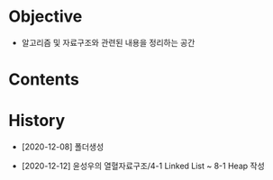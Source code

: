   Objective
=====

  * 알고리즘 및 자료구조와 관련된 내용을 정리하는 공간
  

  Contents
=====



  History
=====

  * [2020-12-08] 폴더생성
  + [2020-12-12] 윤성우의 열혈자료구조/4-1 Linked List ~ 8-1 Heap 작성
